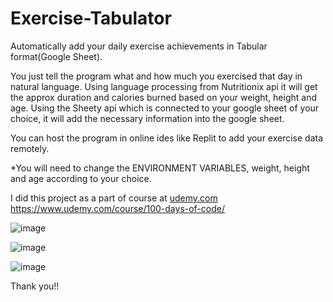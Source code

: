 # Exercise-Tabulator
Automatically add your daily exercise achievements in Tabular format(Google Sheet).

You just tell the program what and how much you exercised that day in natural language. Using language processing from Nutritionix api it will get the approx duration and calories burned based on your weight, height and age.
Using the Sheety api which is connected to your google sheet of your choice, it will add the necessary information into the google sheet.

You can host the program in online ides like Replit to add your exercise data remotely.

*You will need to change the ENVIRONMENT VARIABLES, weight, height and age according to your choice.

I did this project as a part of course at [udemy.com ](https://www.udemy.com/course/100-days-of-code/)https://www.udemy.com/course/100-days-of-code/

![image](https://github.com/rishichop/Exercise-Tabulator/assets/84148892/ca99e47a-bc3c-485f-8ba5-f1955c153b74)

![image](https://github.com/rishichop/Exercise-Tabulator/assets/84148892/8c5c3a74-8f4e-4562-8856-4dda56c3493f)

![image](https://github.com/rishichop/Exercise-Tabulator/assets/84148892/99213489-1992-4562-9308-cc65382583da)

Thank you!!
